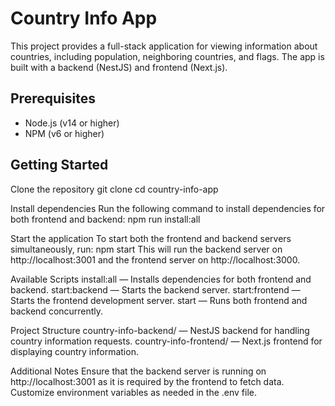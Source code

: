 # Country Info App

This project provides a full-stack application for viewing information about countries, including population, neighboring countries, and flags. The app is built with a backend (NestJS) and frontend (Next.js).

## Prerequisites

- Node.js (v14 or higher)
- NPM (v6 or higher)

## Getting Started

Clone the repository
git clone <repository-url>
cd country-info-app



Install dependencies
Run the following command to install dependencies for both frontend and backend:
npm run install:all

Start the application
To start both the frontend and backend servers simultaneously, run:
npm start
This will run the backend server on http://localhost:3001 and the frontend server on http://localhost:3000.


Available Scripts
install:all — Installs dependencies for both frontend and backend.
start:backend — Starts the backend server.
start:frontend — Starts the frontend development server.
start — Runs both frontend and backend concurrently.


Project Structure
country-info-backend/ — NestJS backend for handling country information requests.
country-info-frontend/ — Next.js frontend for displaying country information.

Additional Notes
Ensure that the backend server is running on http://localhost:3001 as it is required by the frontend to fetch data.
Customize environment variables as needed in the .env file.